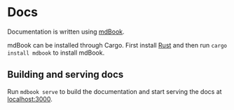
# Docs

Documentation is written using [mdBook](https://rust-lang.github.io/mdBook/).

mdBook can be installed through Cargo. First install [Rust](https://www.rust-lang.org) and then run `cargo install mdbook` to install mdBook.

## Building and serving docs

Run `mdbook serve` to build the documentation and start serving the docs at [localhost:3000](localhost:3000).

